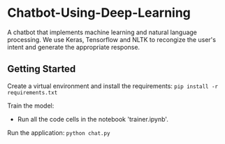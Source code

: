 # Chatbot-Using-Deep-Learning
 A chatbot that implements machine learning and natural language processing. We use Keras, Tensorflow and NLTK to recongize the user's intent and generate the appropriate response.

## Getting Started
 Create a virtual environment and install the requirements:
 `pip install -r requirements.txt`

 Train the model:
 - Run all the code cells in the notebook 'trainer.ipynb'.

 Run the application:
 `python chat.py`
